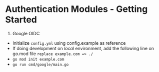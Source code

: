# Authentication Modules - Getting Started

1. Google OIDC
* Initialize `config.yml` using config.example as reference
* If doing development on _local_ environment, add the following line on go.mod file `replace example.com => ./`
* `go mod init example.com`
* `go run cmd/google/main.go`